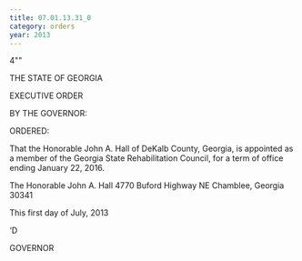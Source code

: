 ```yaml
---
title: 07.01.13.31_0
category: orders
year: 2013
---
```

 

4""

THE STATE OF GEORGIA

EXECUTIVE ORDER

BY THE GOVERNOR:

ORDERED:

That the Honorable John A. Hall of DeKalb County, Georgia, is
appointed as a member of the Georgia State Rehabilitation Council,
for a term of office ending January 22, 2016.

The Honorable John A. Hall
4770 Buford Highway NE
Chamblee, Georgia 30341

This first day of July, 2013

‘D

GOVERNOR

